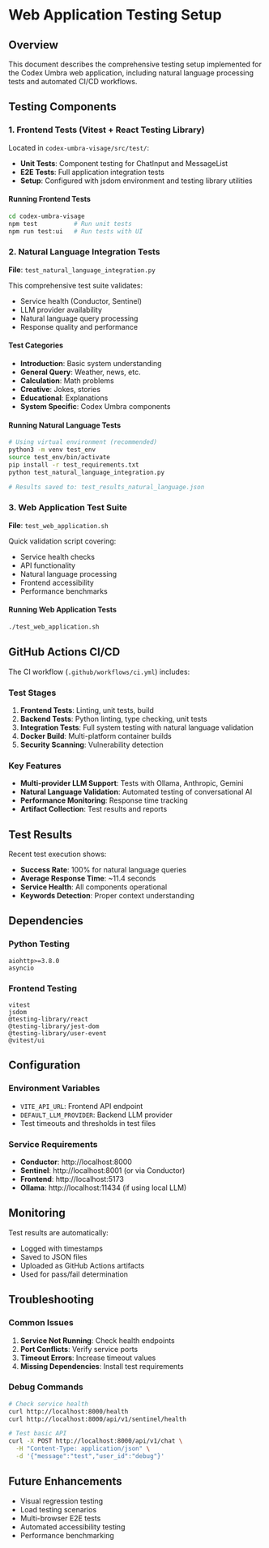 # Web Application Testing Setup

## Overview

This document describes the comprehensive testing setup implemented for the Codex Umbra web application, including natural language processing tests and automated CI/CD workflows.

## Testing Components

### 1. Frontend Tests (Vitest + React Testing Library)

Located in `codex-umbra-visage/src/test/`:
- **Unit Tests**: Component testing for ChatInput and MessageList
- **E2E Tests**: Full application integration tests
- **Setup**: Configured with jsdom environment and testing library utilities

#### Running Frontend Tests
```bash
cd codex-umbra-visage
npm test          # Run unit tests
npm run test:ui   # Run tests with UI
```

### 2. Natural Language Integration Tests

**File**: `test_natural_language_integration.py`

This comprehensive test suite validates:
- Service health (Conductor, Sentinel)
- LLM provider availability
- Natural language query processing
- Response quality and performance

#### Test Categories
- **Introduction**: Basic system understanding
- **General Query**: Weather, news, etc.
- **Calculation**: Math problems
- **Creative**: Jokes, stories
- **Educational**: Explanations
- **System Specific**: Codex Umbra components

#### Running Natural Language Tests
```bash
# Using virtual environment (recommended)
python3 -m venv test_env
source test_env/bin/activate
pip install -r test_requirements.txt
python test_natural_language_integration.py

# Results saved to: test_results_natural_language.json
```

### 3. Web Application Test Suite

**File**: `test_web_application.sh`

Quick validation script covering:
- Service health checks
- API functionality
- Natural language processing
- Frontend accessibility
- Performance benchmarks

#### Running Web Application Tests
```bash
./test_web_application.sh
```

## GitHub Actions CI/CD

The CI workflow (`.github/workflows/ci.yml`) includes:

### Test Stages
1. **Frontend Tests**: Linting, unit tests, build
2. **Backend Tests**: Python linting, type checking, unit tests
3. **Integration Tests**: Full system testing with natural language validation
4. **Docker Build**: Multi-platform container builds
5. **Security Scanning**: Vulnerability detection

### Key Features
- **Multi-provider LLM Support**: Tests with Ollama, Anthropic, Gemini
- **Natural Language Validation**: Automated testing of conversational AI
- **Performance Monitoring**: Response time tracking
- **Artifact Collection**: Test results and reports

## Test Results

Recent test execution shows:
- **Success Rate**: 100% for natural language queries
- **Average Response Time**: ~11.4 seconds
- **Service Health**: All components operational
- **Keywords Detection**: Proper context understanding

## Dependencies

### Python Testing
```
aiohttp>=3.8.0
asyncio
```

### Frontend Testing
```
vitest
jsdom
@testing-library/react
@testing-library/jest-dom
@testing-library/user-event
@vitest/ui
```

## Configuration

### Environment Variables
- `VITE_API_URL`: Frontend API endpoint
- `DEFAULT_LLM_PROVIDER`: Backend LLM provider
- Test timeouts and thresholds in test files

### Service Requirements
- **Conductor**: http://localhost:8000
- **Sentinel**: http://localhost:8001 (or via Conductor)
- **Frontend**: http://localhost:5173
- **Ollama**: http://localhost:11434 (if using local LLM)

## Monitoring

Test results are automatically:
- Logged with timestamps
- Saved to JSON files
- Uploaded as GitHub Actions artifacts
- Used for pass/fail determination

## Troubleshooting

### Common Issues
1. **Service Not Running**: Check health endpoints
2. **Port Conflicts**: Verify service ports
3. **Timeout Errors**: Increase timeout values
4. **Missing Dependencies**: Install test requirements

### Debug Commands
```bash
# Check service health
curl http://localhost:8000/health
curl http://localhost:8000/api/v1/sentinel/health

# Test basic API
curl -X POST http://localhost:8000/api/v1/chat \
  -H "Content-Type: application/json" \
  -d '{"message":"test","user_id":"debug"}'
```

## Future Enhancements

- Visual regression testing
- Load testing scenarios
- Multi-browser E2E tests
- Automated accessibility testing
- Performance benchmarking